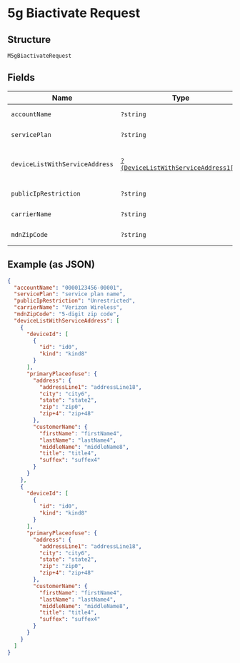 
# 5g Biactivate Request

## Structure

`M5gBiactivateRequest`

## Fields

| Name | Type | Tags | Description | Getter | Setter |
|  --- | --- | --- | --- | --- | --- |
| `accountName` | `?string` | Optional | - | getAccountName(): ?string | setAccountName(?string accountName): void |
| `servicePlan` | `?string` | Optional | - | getServicePlan(): ?string | setServicePlan(?string servicePlan): void |
| `deviceListWithServiceAddress` | [`?(DeviceListWithServiceAddress1[])`](../../doc/models/device-list-with-service-address-1.md) | Optional | - | getDeviceListWithServiceAddress(): ?array | setDeviceListWithServiceAddress(?array deviceListWithServiceAddress): void |
| `publicIpRestriction` | `?string` | Optional | - | getPublicIpRestriction(): ?string | setPublicIpRestriction(?string publicIpRestriction): void |
| `carrierName` | `?string` | Optional | - | getCarrierName(): ?string | setCarrierName(?string carrierName): void |
| `mdnZipCode` | `?string` | Optional | - | getMdnZipCode(): ?string | setMdnZipCode(?string mdnZipCode): void |

## Example (as JSON)

```json
{
  "accountName": "0000123456-00001",
  "servicePlan": "service plan name",
  "publicIpRestriction": "Unrestricted",
  "carrierName": "Verizon Wireless",
  "mdnZipCode": "5-digit zip code",
  "deviceListWithServiceAddress": [
    {
      "deviceId": [
        {
          "id": "id0",
          "kind": "kind8"
        }
      ],
      "primaryPlaceofuse": {
        "address": {
          "addressLine1": "addressLine18",
          "city": "city6",
          "state": "state2",
          "zip": "zip0",
          "zip+4": "zip+48"
        },
        "customerName": {
          "firstName": "firstName4",
          "lastName": "lastName4",
          "middleName": "middleName8",
          "title": "title4",
          "suffex": "suffex4"
        }
      }
    },
    {
      "deviceId": [
        {
          "id": "id0",
          "kind": "kind8"
        }
      ],
      "primaryPlaceofuse": {
        "address": {
          "addressLine1": "addressLine18",
          "city": "city6",
          "state": "state2",
          "zip": "zip0",
          "zip+4": "zip+48"
        },
        "customerName": {
          "firstName": "firstName4",
          "lastName": "lastName4",
          "middleName": "middleName8",
          "title": "title4",
          "suffex": "suffex4"
        }
      }
    }
  ]
}
```

